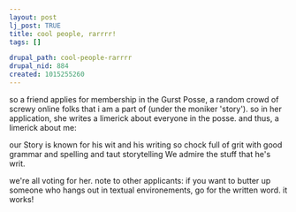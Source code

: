 ```yaml
--- 
layout: post
lj_post: TRUE
title: cool people, rarrrr!
tags: []

drupal_path: cool-people-rarrrr
drupal_nid: 884
created: 1015255260
---
```

so a friend applies for membership in the Gurst Posse, a random crowd of screwy online folks that i am a part of (under the moniker 'story'). so in her application, she writes a limerick about everyone in the posse. and thus, a limerick about me:

our Story is known for his wit
and his writing so chock full of grit
with good grammar and spelling
and taut storytelling
We admire the stuff that he's writ.

we're all voting for her. note to other applicants: if you want to butter up someone who hangs out in textual environements, go for the written word. it works!
